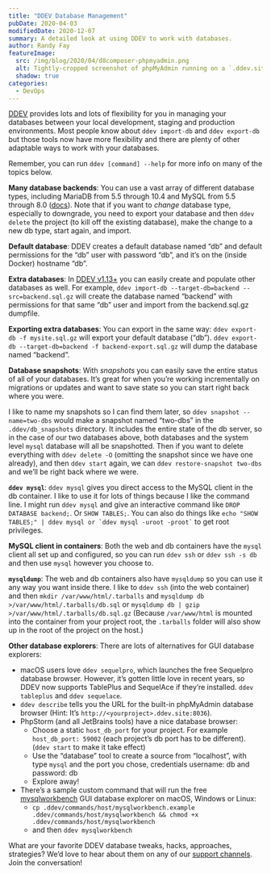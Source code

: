 ```yaml
---
title: "DDEV Database Management"
pubDate: 2020-04-03
modifiedDate: 2020-12-07
summary: A detailed look at using DDEV to work with databases.
author: Randy Fay
featureImage:
  src: /img/blog/2020/04/d8composer-phpmyadmin.png
  alt: Tightly-cropped screenshot of phpMyAdmin running on a `.ddev.site` domain in a browser window
  shadow: true
categories:
  - DevOps
---
```


[DDEV](http://github.com/ddev/ddev) provides lots and lots of flexibility for you in managing your databases between your local development, staging and production environments. Most people know about `ddev import-db` and `ddev export-db` but those tools now have more flexibility and there are plenty of other adaptable ways to work with your databases.

Remember, you can run `ddev [command] --help` for more info on many of the topics below.

**Many database backends**: You can use a vast array of different database types, including MariaDB from 5.5 through 10.4 and MySQL from 5.5 through 8.0 ([docs](https://docs.ddev.com/en/stable/users/extend/database%5Ftypes/#database-server-types)). Note that if you want to _change_ database type, especially to downgrade, you need to export your database and then `ddev delete` the project (to kill off the existing database), make the change to a new db type, start again, and import.

**Default database**: DDEV creates a default database named “db” and default permissions for the “db” user with password “db”, and it’s on the (inside Docker) hostname “db”.

**Extra databases**: In [DDEV v1.13+](https://github.com/ddev/ddev/releases) you can easily create and populate other databases as well. For example, `ddev import-db --target-db=backend --src=backend.sql.gz` will create the database named “backend” with permissions for that same “db” user and import from the backend.sql.gz dumpfile.

**Exporting extra databases**: You can export in the same way: `ddev export-db -f mysite.sql.gz` will export your default database (“db”). `ddev export-db --target-db=backend -f backend-export.sql.gz` will dump the database named “backend”.

**Database snapshots**: With _snapshots_ you can easily save the entire status of all of your databases. It’s great for when you’re working incrementally on migrations or updates and want to save state so you can start right back where you were.

I like to name my snapshots so I can find them later, so `ddev snapshot --name=two-dbs` would make a snapshot named “two-dbs” in the `.ddev/db_snapshots` directory. It includes the entire state of the db server, so in the case of our two databases above, both databases and the system level `mysql` database will all be snapshotted. Then if you want to delete everything with `ddev delete -O` (omitting the snapshot since we have one already), and then `ddev start` again, we can `ddev restore-snapshot two-dbs` and we’ll be right back where we were.

**`ddev mysql`**: `ddev mysql` gives you direct access to the MySQL client in the db container. I like to use it for lots of things because I like the command line. I might run `ddev mysql` and give an interactive command like `DROP DATABASE backend;`. Or `SHOW TABLES;`. You can also do things like `` echo "SHOW TABLES;" | ddev mysql or `ddev mysql -uroot -proot` `` to get root privileges.

**MySQL client in containers**: Both the web and db containers have the `mysql` client all set up and configured, so you can run `ddev ssh` or `ddev ssh -s db` and then use `mysql` however you choose to.

**`mysqldump`**: The web and db containers also have `mysqldump` so you can use it any way you want inside there. I like to `ddev ssh` (into the web container) and then `mkdir /var/www/html/.tarballs` and `mysqldump db >/var/www/html/.tarballs/db.sql` or `mysqldump db | gzip >/var/www/html/.tarballs/db.sql.gz` (Because `/var/www/html` is mounted into the container from your project root, the `.tarballs` folder will also show up in the root of the project on the host.)

**Other database explorers**: There are lots of alternatives for GUI database explorers:

- macOS users love `ddev sequelpro`, which launches the free Sequelpro database browser. However, it’s gotten little love in recent years, so DDEV now supports TablePlus and SequelAce if they’re installed. `ddev tableplus` and `ddev sequelace`.
- `ddev describe` tells you the URL for the built-in phpMyAdmin database browser (Hint: It’s `http://<yourproject>.ddev.site:8036`).
- PhpStorm (and all JetBrains tools) have a nice database browser:
  - Choose a static `host_db_port` for your project. For example `host_db_port: 59002` (each project’s db port has to be different). (`ddev start` to make it take effect)
  - Use the “database” tool to create a source from “localhost”, with type `mysql` and the port you chose, credentials username: db and password: db
  - Explore away!
- There’s a sample custom command that will run the free [mysqlworkbench](https://dev.mysql.com/downloads/workbench/) GUI database explorer on macOS, Windows or Linux:
  - `cp .ddev/commands/host/mysqlworkbench.example .ddev/commands/host/mysqlworkbench && chmod +x .ddev/commands/host/mysqlworkbench`
  - and then `ddev mysqlworkbench`

What are your favorite DDEV database tweaks, hacks, approaches, strategies? We’d love to hear about them on any of our [support channels](https://docs.ddev.com/en/stable/users/support/). Join the conversation!
